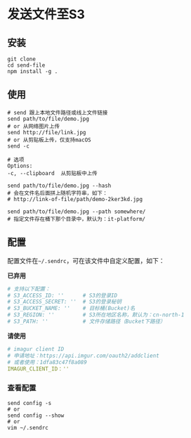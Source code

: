 # 发送文件至S3

## 安装

```shell
git clone
cd send-file
npm install -g .
```

## 使用

```shell
# send 跟上本地文件路径或线上文件链接
send path/to/file/demo.jpg
# or 从网络图片上传
send http://file/link.jpg
# or 从剪贴板上传，仅支持macOS
send -c

# 选项
Options:
-c, --clipboard  从剪贴板中上传

send path/to/file/demo.jpg --hash
# 会在文件名后面拼上随机字符串，如下：
# http://link-of-file/path/demo-2ker3kd.jpg

send path/to/file/demo.jpg --path somewhere/
# 指定文件存在桶下那个目录中，默认为：it-platform/
```

## 配置

配置文件在`~/.sendrc`，可在该文件中自定义配置，如下：

__已弃用__

```yaml
# 支持以下配置：
# S3_ACCESS_ID: ''      # S3的登录ID
# S3_ACCESS_SECRET: ''  # S3的登录秘钥
# S3_BUCKET_NAME: ''    # 目标桶(Bucket)名
# S3_REGION: ''         # S3所在地区名称，默认为：cn-north-1
# S3_PATH: ''           # 文件存储路径（Bucket下路径）
```

__请使用__

```yaml
# imagur client ID
# 申请地址：https://api.imgur.com/oauth2/addclient
# 或者使用：1dfa83c47f8a089
IMAGUR_CLIENT_ID：''
```

### 查看配置

```shell
send config -s
# or
send config --show
# or
vim ~/.sendrc
```
